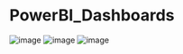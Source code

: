 # PowerBI_Dashboards
![image](https://user-images.githubusercontent.com/96341431/213502780-89df6d50-0b02-4cd6-ae15-4140b1b4a933.png)
![image](https://user-images.githubusercontent.com/96341431/213502952-505092e1-cdff-4bfd-98db-75efdda65b40.png)
![image](https://user-images.githubusercontent.com/96341431/213503054-51821b10-dcb7-406b-a8c5-784a5fba2958.png)
